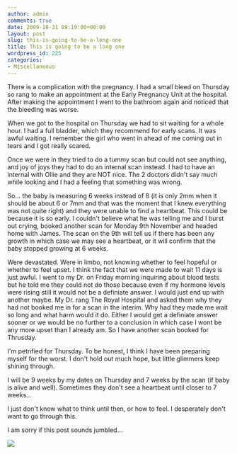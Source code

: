 ```yaml
---
author: admin
comments: true
date: 2009-10-31 09:19:00+00:00
layout: post
slug: this-is-going-to-be-a-long-one
title: This is going to be a long one
wordpress_id: 225
categories:
- Miscellaneous
---
```


There is a complication with the pregnancy.  I had a small bleed on Thursday so rang to make an appointment at the Early Pregnancy Unit at the hospital.  After making the appointment I went to the bathroom again and noticed that the bleeding was worse.  
  
When we got to the hospital on Thursday we had to sit waiting for a whole hour.  I had a full bladder, which they recommend for early scans.  It was awful waiting.  I remember the girl who went in ahead of me coming out in tears and I got really scared.  
  
Once we were in they tried to do a tummy scan but could not see anything, and joy of joys they had to do an internal scan instead.  I had to have an internal with Ollie and they are NOT nice.  The 2 doctors didn't say much while looking and I had a feeling that something was wrong.  
  
So... the baby is measuring 6 weeks instead of 8 (it is only 2mm when it should be about 6 or 7mm and that was the moment that I knew everything was not quite right) and they were unable to find a heartbeat.  This could be because it is so early.  I couldn't believe what he was telling me and I burst out crying, booked another scan for Monday 9th November and headed home with James.  The scan on the 9th will tell us if there has been any growth in which case we may see a heartbeat, or it will confirm that the baby stopped growing at 6 weeks.  
  
Were devastated.  Were in limbo, not knowing whether to feel hopeful or whether to feel upset.  I think the fact that we were made to wait 11 days is just awful.  I went to my Dr. on Friday morning inquiring about blood tests but he told me they could not do those because even if my hormone levels were rising still it would not be a definiate answer.  I would just end up with another maybe.  My Dr. rang The Royal Hospital and asked them why they had not booked me in for a scan in the interim.  Why had they made me wait so long and what harm would it do.  Either I would get a definiate answer sooner or we would be no further to a conclusion in which case I wont be any more upset than I already am.  So I have another scan booked for Thrusday.  
  
I'm petrified for Thursday.  To be honest, I think I have been preparing myself for the worst.  I don't hold out much hope, but little glimmers keep shining through.  
  
I will be 9 weeks by my dates on Thursday and 7 weeks by the scan (if baby is alive and well).  Sometimes they don't see a heartbeat until closer to 7 weeks...  
  
I just don't know what to think until then, or how to feel.  I desperately don't want to go through this.  
  
I am sorry if this post sounds jumbled...

![](https://blogger.googleusercontent.com/tracker/251139911615938991-7024610921544735597?l=www.outmumbered.com)
